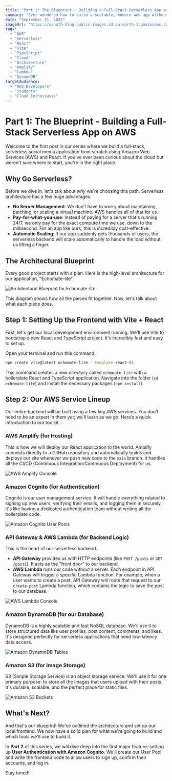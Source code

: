 ```yaml
---
title: "Part 1: The Blueprint - Building a Full-Stack Serverless App on AWS"
summary: "Ever wondered how to build a scalable, modern web app without managing a single server? In this first part of our series, we'll lay the foundation, outlining the complete serverless architecture on AWS and setting up our React frontend."
date: "September 21, 2025"
imageUrl: "https://sanath-blog-public-images.s3.eu-north-1.amazonaws.com/images/Blog+6/Part+1/Final+Picture.png" # TODO: Add a nice architectural diagram image URL here later
tags:
  - "AWS"
  - "Serverless"
  - "React"
  - "Vite"
  - "TypeScript"
  - "Cloud"
  - "Architecture"
  - "Amplify"
  - "Lambda"
  - "DynamoDB"
targetAudience:
  - "Web Developers"
  - "Students"
  - "Cloud Enthusiasts"
---
```


# Part 1: The Blueprint - Building a Full-Stack Serverless App on AWS

Welcome to the first post in our series where we build a full-stack, serverless social media application from scratch using Amazon Web Services (AWS) and React. If you've ever been curious about the cloud but weren't sure where to start, you're in the right place.

## Why Go Serverless?

Before we dive in, let's talk about *why* we're choosing this path. Serverless architecture has a few huge advantages:

-   **No Server Management**: We don't have to worry about maintaining, patching, or scaling a virtual machine. AWS handles all of that for us.
-   **Pay-for-what-you-use**: Instead of paying for a server that's running 24/7, we only pay for the exact compute time we use, down to the millisecond. For an app like ours, this is incredibly cost-effective.
-   **Automatic Scaling**: If our app suddenly gets thousands of users, the serverless backend will scale automatically to handle the load without us lifting a finger.

## The Architectural Blueprint

Every good project starts with a plan. Here is the high-level architecture for our application, "Echomate-lite".

![Architectural Blueprint for Echomate-lite](https://sanath-blog-public-images.s3.eu-north-1.amazonaws.com/images/Blog+6/Part+1/Final+Picture.png)

This diagram shows how all the pieces fit together. Now, let's talk about what each piece does.

## Step 1: Setting Up the Frontend with Vite + React

First, let's get our local development environment running. We'll use Vite to bootstrap a new React and TypeScript project. It's incredibly fast and easy to set up.

Open your terminal and run this command:

```bash
npm create vite@latest echomate-lite --template react-ts
```

This command creates a new directory called `echomate-lite` with a boilerplate React and TypeScript application. Navigate into the folder (`cd echomate-lite`) and install the necessary packages (`npm install`).

## Step 2: Our AWS Service Lineup

Our entire backend will be built using a few key AWS services. You don't need to be an expert in them yet; we'll learn as we go. Here’s a quick introduction to our toolkit.

### AWS Amplify (for Hosting)

This is how we will deploy our React application to the world. Amplify connects directly to a GitHub repository and automatically builds and deploys our site whenever we push new code to the `main` branch. It handles all the CI/CD (Continuous Integration/Continuous Deployment) for us.

![AWS Amplify Console](https://sanath-blog-public-images.s3.eu-north-1.amazonaws.com/images/Blog+6/Part+1/2nd+Image.png)

### Amazon Cognito (for Authentication)

Cognito is our user management service. It will handle everything related to signing up new users, verifying their emails, and logging them in securely. It's like having a dedicated authentication team without writing all the boilerplate code.

![Amazon Cognito User Pools](https://sanath-blog-public-images.s3.eu-north-1.amazonaws.com/images/Blog+6/Part+1/3.jpeg)

### API Gateway & AWS Lambda (for Backend Logic)

This is the heart of our serverless backend.
-   **API Gateway** provides us with HTTP endpoints (like `POST /posts` or `GET /posts`). It acts as the "front door" to our backend.
-   **AWS Lambda** runs our code without a server. Each endpoint in API Gateway will trigger a specific Lambda function. For example, when a user wants to create a post, API Gateway will route that request to our `create-post` Lambda function, which contains the logic to save the post to our database.

![AWS Lambda Console](https://sanath-blog-public-images.s3.eu-north-1.amazonaws.com/images/Blog+6/Part+1/4th+Image.png)

### Amazon DynamoDB (for our Database)

DynamoDB is a highly scalable and fast NoSQL database. We'll use it to store structured data like user profiles, post content, comments, and likes. It's designed perfectly for serverless applications that need low-latency data access.

![Amazon DynamoDB Tables](https://sanath-blog-public-images.s3.eu-north-1.amazonaws.com/images/Blog+6/Part+1/5th+Image.png)

### Amazon S3 (for Image Storage)

S3 (Simple Storage Service) is an object storage service. We'll use it for one primary purpose: to store all the images that users upload with their posts. It's durable, scalable, and the perfect place for static files.

![Amazon S3 Buckets](https://sanath-blog-public-images.s3.eu-north-1.amazonaws.com/images/Blog+6/Part+1/Image+6.png)

## What's Next?

And that's our blueprint! We've outlined the architecture and set up our local frontend. We now have a solid plan for what we're going to build and which tools we'll use to build it.

In **Part 2** of this series, we will dive deep into the first major feature: setting up **User Authentication with Amazon Cognito**. We'll create our User Pool and write the frontend code to allow users to sign up, confirm their accounts, and log in.

Stay tuned!
